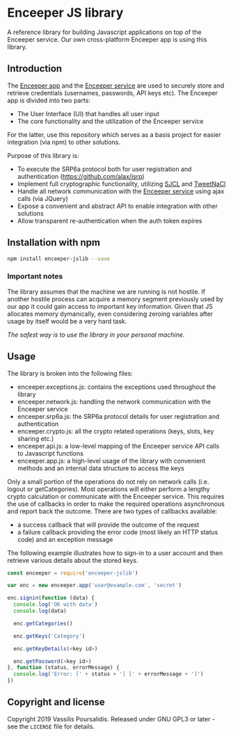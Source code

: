 # Enceeper JS library

A reference library for building Javascript applications on top of the Enceeper service. Our own cross-platform Enceeper app is using this library.

## Introduction

The [Enceeper app](https://github.com/enceeper/enceeper) and the [Enceeper service](https://www.enceeper.com/) are used to securely store and retrieve credentials (usernames, passwords, API keys etc). The Enceeper app is divided into two parts:
- The User Interface (UI) that handles all user input
- The core functionality and the utilization of the Enceeper service

For the latter, use this repository which serves as a basis project for easier integration (via npm) to other solutions.

Purpose of this library is:
* To execute the SRP6a protocol both for user registration and authentication (https://github.com/alax/jsrp)
* Implement full cryptographic functionality, utilizing [SJCL](https://github.com/bitwiseshiftleft/sjcl) and [TweetNaCl](https://github.com/dchest/tweetnacl-js)
* Handle all network communication with the [Enceeper service](https://www.enceeper.com/) using ajax calls (via JQuery)
* Expose a convenient and abstract API to enable integration with other solutions
* Allow transparent re-authentication when the auth token expires

## Installation with npm

```bash
npm install enceeper-jslib --save
```

### Important notes

The library assumes that the machine we are running is not hostile. If another hostile process can acquire a memory segment previously used by our app it could gain access to important key information. Given that JS allocates memory dymanically, even considering zeroing variables after usage by itself would be a very hard task.

*The safest way is to use the library in your personal machine.*

## Usage

The library is broken into the following files:
* enceeper.exceptions.js: contains the exceptions used throughout the library
* enceeper.network.js: handling the network communication with the Enceeper service
* enceeper.srp6a.js: the SRP6a protocol details for user registration and authentication
* enceeper.crypto.js: all the crypto related operations (keys, slots, key sharing etc.)
* enceeper.api.js: a low-level mapping of the Enceeper service API calls to Javascript functions
* enceeper.app.js: a high-level usage of the library with convenient methods and an internal data structure to access the keys

Only a small portion of the operations do not rely on network calls (i.e. logout or getCategories). Most operations will either perform a lengthy crypto calculation or communicate with the Enceeper service. This requires the use of callbacks in order to make the required operations asynchronous and report back the outcome. There are two types of callbacks available:
* a success callback that will provide the outcome of the request
* a failure callback providing the error code (most likely an HTTP status code) and an exception message

The following example illustrates how to sign-in to a user account and then retrieve various details about the stored keys.

```javascript
const enceeper = require('enceeper-jslib')

var enc = new enceeper.app('user@example.com', 'secret')

enc.signin(function (data) {
  console.log('OK with data')
  console.log(data)

  enc.getCategories()

  enc.getKeys('Category')

  enc.getKeyDetails(<key id>)

  enc.getPassword(<key id>)
}, function (status, errorMessage) {
  console.log('Error: [' + status + '] [' + errorMessage + ']')
})
```

## Copyright and license

Copyright 2019 Vassilis Poursalidis. Released under GNU GPL3 or later - see the `LICENSE` file for details.
